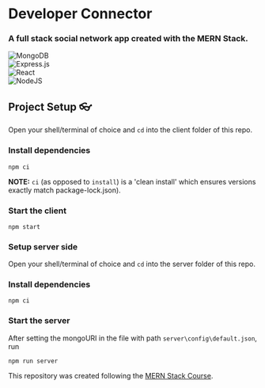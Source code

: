 # Developer Connector

### A full stack social network app created with the MERN Stack.

![MongoDB](https://img.shields.io/badge/MongoDB-%234ea94b.svg?style=for-the-badge&logo=mongodb&logoColor=white) <br/>
![Express.js](https://img.shields.io/badge/express.js-%23404d59.svg?style=for-the-badge&logo=express&logoColor=%2361DAFB) <br/>
![React](https://img.shields.io/badge/react-%2320232a.svg?style=for-the-badge&logo=react&logoColor=%2361DAFB) <br/>
![NodeJS](https://img.shields.io/badge/node.js-6DA55F?style=for-the-badge&logo=node.js&logoColor=white)

## Project Setup 👓
Open your shell/terminal of choice and `cd` into the client folder of this repo.

### Install dependencies

```
npm ci
```
**NOTE:** `ci` (as opposed to `install`) is a 'clean install' which ensures versions exactly match package-lock.json).



### Start the client

```
npm start
```

### Setup server side
Open your shell/terminal of choice and `cd` into the server folder of this repo.

### Install dependencies

```
npm ci
```

### Start the server
After setting the mongoURI in the file with path `server\config\default.json`, run
```
npm run server
```




This repository was created following the <a href='https://www.udemy.com/course/mern-stack-front-to-back/'>MERN Stack Course</a>.
